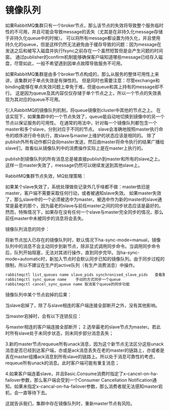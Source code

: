 # 镜像队列
如果RabbitMQ集群只有一个broker节点，那么该节点的失效将导致整个服务临时性的不可用，并且可能会导致message的丢失（尤其是在非持久化message存储于非持久化queue中的时候）。
可以将所有message都设置为持久化，并且使用持久化的queue，但是这样仍然无法避免由于缓存导致的问题：因为message在发送之后和被写入磁盘并执行fsync之前存在一个虽然短暂但是会产生问题的时间窗。
通过publisher的confirm机制能够确保客户端知道哪些message已经存入磁盘，尽管如此，一般不希望遇到因单点故障导致服务不可用。

如果RabbitMQ集群是由多个broker节点构成的，那么从服务的整体可用性上来讲，该集群对于单点失效是有弹性的。
但是同时也需要注意：尽管exchange和binding能够在单点失效问题上幸免于难，但是queue和其上持有的message却不行。
这是因为queue及其内容仅仅存储于单个节点之上，所以一个节点的失效表现为其对应的queue不可用。

引入RabbitMQ的镜像队列机制，将queue镜像到cluster中其他的节点之上。
在该实现下，如果集群中的一个节点失效了，queue能自动地切换到镜像中的另一个节点以保证服务的可用性。
在通常的用法中，针对每一个镜像队列都包含一个master和多个slave，分别对应于不同的节点。
slave会准确地按照master执行命令的顺序进行命令执行，故slave与master上维护的状态应该是相同的。
除了publish外所有动作都只会向master发送，然后由master将命令执行的结果广播给slave们，故看似从镜像队列中的消费操作实际上是在master上执行的。

publish到镜像队列的所有消息总是被直接publish到master和所有的slave之上。
这样一旦master失效了，message仍然可以继续发送到其他slave上。

RabbitMQ集群节点失效，MQ处理策略：

如果某个slave失效了，系统处理做些记录外几乎啥都不做：master依旧是master，客户端不需要采取任何行动，或者被通知slave失效。 
如果master失效了，那么slave中的一个必须被选中为master。被选中作为新的master的slave通常是最老的那个，因为最老的slave与前任master之间的同步状态应该是最好的。然而，特殊情况下，如果存在没有任何一个slave与master完全同步的情况，那么前任master中未被同步的消息将会丢失。

镜像队列消息的同步：

将新节点加入已存在的镜像队列时，默认情况下ha-sync-mode=manual，镜像队列中的消息不会主动同步到新节点，除非显式调用同步命令。当调用同步命令后，队列开始阻塞，无法对其进行操作，直到同步完毕。当ha-sync-mode=automatic时，新加入节点时会默认同步已知的镜像队列。由于同步过程的限制，所以不建议在生产的active队列（有生产消费消息）中操作。
```sh
rabbitmqctl list_queues name slave_pids synchronised_slave_pids   查看那些slaves已经完成同步
rabbitmqctl sync_queue name    手动的方式同步一个queue
rabbitmqctl cancel_sync_queue name 取消某个queue的同步功能
```

镜像队列中某个节点宕掉的后果：

当slave宕掉了，除了与slave相连的客户端连接全部断开之外，没有其他影响。

当master宕掉时，会有以下连锁反应：

与master相连的客户端连接全部断开；
2.选举最老的slave节点为master。若此时所有slave处于未同步状态，则未同步部分消息丢失；

3.新的master节点requeue所有unack消息，因为这个新节点无法区分这些unack消息是否已经到达客户端，亦或是ack消息丢失在老的master的链路上，亦或者是丢在master组播ack消息到所有slave的链路上。所以处于消息可靠性的考虑，requeue所有unack的消息。此时客户端可能有重复消息；

4.如果客户端连着slave，并且Basic.Consume消费时指定了x-cancel-on-ha-failover参数，那么客户端会受到一个Consumer Cancellation Notification通知。如果未指定x-cancal-on-ha-failover参数，那么消费者就无法感知master宕机，会一直等待下去。

这就告诉我们，集群中存在镜像队列时，重新master节点有风险。